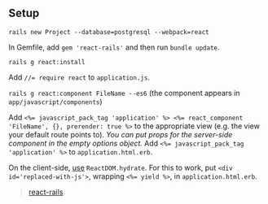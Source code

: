 ## Setup

`rails new Project --database=postgresql --webpack=react`

In Gemfile, add `gem 'react-rails'` and then run `bundle update`.

`rails g react:install`

Add `//= require react` to `application.js`.

`rails g react:component FileName --es6` (the component appears in `app/javascript/components`)

Add `<%= javascript_pack_tag 'application' %>
<%= react_component 'FileName', {}, prerender: true %>` to the appropriate view (e.g. the view your default route points to). _You can put props for the server-side component in the empty options object._
Add `<%= javascript_pack_tag 'application' %>` to `application.html.erb`.

On the client-side, [use](https://github.com/English3000/rails-ssr-practice/blob/master/frontend/index.js) `ReactDOM.hydrate`. For this to work, put `<div id='replaced-with-js'>`, wrapping `<%= yield %>`, in `application.html.erb`.

> [react-rails](https://github.com/reactjs/react-rails)
